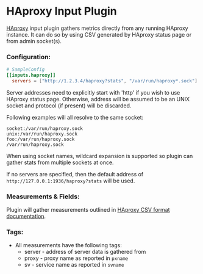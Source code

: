 # HAproxy Input Plugin

[HAproxy](http://www.haproxy.org/) input plugin gathers metrics directly from any running HAproxy instance. It can do so by using CSV generated by HAproxy status page or from admin socket(s).

### Configuration:

```toml
# SampleConfig
[[inputs.haproxy]]
  servers = ["http://1.2.3.4/haproxy?stats", "/var/run/haproxy*.sock"]
```

Server addresses need to explicitly start with 'http' if you wish to use HAproxy status page. Otherwise, address will be assumed to be an UNIX socket and protocol (if present) will be discarded.

Following examples will all resolve to the same socket:
```
socket:/var/run/haproxy.sock
unix:/var/run/haproxy.sock
foo:/var/run/haproxy.sock
/var/run/haproxy.sock
```

When using socket names, wildcard expansion is supported so plugin can gather stats from multiple sockets at once.

If no servers are specified, then the default address of `http://127.0.0.1:1936/haproxy?stats` will be used.

### Measurements & Fields:

Plugin will gather measurements outlined in [HAproxy CSV format documentation](https://cbonte.github.io/haproxy-dconv/1.5/configuration.html#9.1).

### Tags:

- All measurements have the following tags:
    - server - address of server data is gathered from
    - proxy - proxy name as reported in `pxname`
	- sv - service name as reported in `svname`

